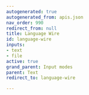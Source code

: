 ```yaml
---
autogenerated: true
autogenerated_from: apis.json
nav_order: 990
redirect_from: null
title: Language Wire
id: language-wire
inputs:
- text
- file
active: true
grand_parent: Input modes
parent: Text
redirect_to: language-wire

---
```


